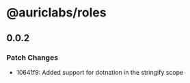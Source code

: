# @auriclabs/roles

## 0.0.2

### Patch Changes

- 10641f9: Added support for dotnation in the stringify scope

